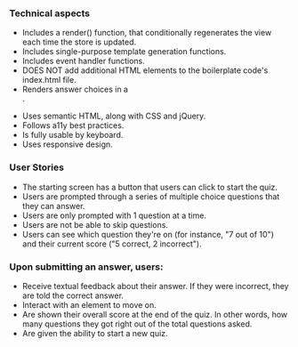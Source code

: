 ### Technical aspects
- Includes a render() function, that conditionally regenerates the view each time the store is updated.
- Includes single-purpose template generation functions.
- Includes event handler functions.
- DOES NOT add additional HTML elements to the boilerplate code's index.html file.
- Renders answer choices in a <form>.
- Uses semantic HTML, along with CSS and jQuery.
- Follows a11y best practices.
- Is fully usable by keyboard.
- Uses responsive design.

### User Stories
- The starting screen has a button that users can click to start the quiz.
- Users are prompted through a series of multiple choice questions that they can answer.
- Users are only prompted with 1 question at a time.
- Users are not be able to skip questions.
- Users can see which question they're on (for instance, "7 out of 10") and their current score ("5 correct, 2 incorrect").
### Upon submitting an answer, users:
- Receive textual feedback about their answer. If they were incorrect, they are told the correct answer.
- Interact with an element to move on.
- Are shown their overall score at the end of the quiz. In other words, how many questions they got right out of the total questions asked.
- Are given the ability to start a new quiz.
